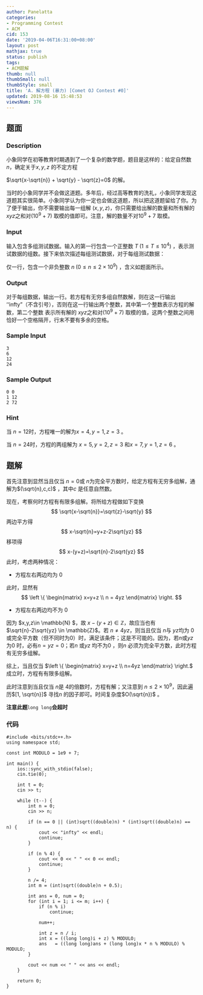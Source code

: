 ```yaml
---
author: Panelatta
categories:
- Programming Contest
- ACM
cid: 153
date: '2019-04-06T16:31:00+08:00'
layout: post
mathjax: true
status: publish
tags:
- ACM题解
thumb: null
thumbSmall: null
thumbStyle: small
title: 'A. 解方程 (暴力) [Comet OJ Contest #0]'
updated: 2019-08-16 15:48:53
viewsNum: 376
---
```


<!--more-->

## 题面

### Description

小象同学在初等教育时期遇到了一个复杂的数学题，题目是这样的：给定自然数 $n$，确定关于$x,y,z$ 的不定方程

$\sqrt{x-\sqrt{n}} + \sqrt{y} - \sqrt{z}=0$ 的解。                                                                                                                                                                                                                                                                                   

当时的小象同学并不会做这道题。多年后，经过高等教育的洗礼，小象同学发现这道题其实很简单。小象同学认为你一定也会做这道题，所以把这道题留给了你。为了便于输出，你不需要输出每一组解 $(x,y,z)$，你只需要给出解的数量和所有解的 $xyz$之和对$(10^{9}+7)$ 取模的值即可。注意，解的数量不对$10^{9}+7$ 取模。

### Input

输入包含多组测试数据。输入的第一行包含一个正整数 $T\;(1 \leq T \leq 10^{4})$ ，表示测试数据的组数。接下来依次描述每组测试数据，对于每组测试数据：

仅一行，包含一个非负整数 $n\;(0\leq n \leq 2 \times 10^{9})$ ，含义如题面所示。

### Output

对于每组数据，输出一行。若方程有无穷多组自然数解，则在这一行输出 $\text{‘‘infty''}$（不含引号），否则在这一行输出两个整数，其中第一个整数表示方程的解数，第二个整数  表示所有解的 $xyz$之和对$(10^{9}+7)$ 取模的值，这两个整数之间用恰好一个空格隔开，行末不要有多余的空格。

### Sample Input

```
3
6
12
24
```

### Sample Output

```
0 0
1 12
2 72
```

### Hint

当 $n=12$时，方程唯一的解为$x=4,y=1,z=3$ 。

当 $n=24$时，方程的两组解为 $x=5,y=2,z=3$ 和$x=7,y=1,z=6$ 。

## 题解

首先注意到显然当且仅当 $n=0$或 $n$为完全平方数时，给定方程有无穷多组解，通解为$(\sqrt{n},c,c)$ ，其中$c$ 是任意自然数。

现在，考察何时方程有有限多组解。将所给方程做如下变换
$$
\sqrt{x-\sqrt{n}}=\sqrt{z}-\sqrt{y}
$$
两边平方得
$$
x-\sqrt{n}=y+z-2\sqrt{yz}
$$
移项得
$$
x-(y+z)=\sqrt{n}-2\sqrt{yz}
$$
此时，考虑两种情况：

- 方程左右两边均为 $0$ 

此时，显然有
$$
\left \{ \begin{matrix} x=y+z \\ n = 4yz \end{matrix} \right.
$$

- 方程左右两边均不为 $0$ 

因为 $x,y,z\in \mathbb{N} $，故 $x-(y+z) \in \mathbb{Z}$，故应当也有 $\sqrt{n}-2\sqrt{yz} \in \mathbb{Z}$。若 $n \neq 4yz$，则当且仅当 $n$与 $yz$均为 $0$或完全平方数（但不同时为$0$）时，满足该条件；这是不可能的。因为，若$n$或$yz$ 为$0$ 时，必有$n=yz=0$；若$n$ 或$yz$ 均不为$0$ ，则$n$ 必须为完全平方数，此时方程有无穷多组解。

综上，当且仅当 $\left \{ \begin{matrix} x=y+z \\ n=4yz \end{matrix} \right.$ 成立时，方程有有限多组解。

此时注意到当且仅当 $n$是 $4$的倍数时，方程有解；又注意到 $n \leq 2 \times 10^{9}$，因此遍历$[1, \sqrt{n}]$ 寻找$n$ 的因子即可。时间复杂度$O(\sqrt{n})$ 。

**注意此题**`long long`**会超时**

### 代码

```
#include <bits/stdc++.h>
using namespace std;

const int MODULO = 1e9 + 7;

int main() {
    ios::sync_with_stdio(false);
    cin.tie(0);

    int t = 0;
    cin >> t;

    while (t--) {
        int n = 0;
        cin >> n;

        if (n == 0 || (int)sqrt((double)n) * (int)sqrt((double)n) == n) {
            cout << "infty" << endl;
            continue;
        }

        if (n % 4) {
            cout << 0 << " " << 0 << endl;
            continue;
        }

        n /= 4;
        int m = (int)sqrt((double)n + 0.5);

        int ans = 0, num = 0;
        for (int i = 1; i <= m; i++) {
            if (n % i)
                continue;

            num++;

            int z = n / i;
            int x = ((long long)i + z) % MODULO;
            ans   = ((long long)ans + (long long)x * n % MODULO) % MODULO;
        }

        cout << num << " " << ans << endl;
    }

    return 0;
}
```
